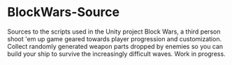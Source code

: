 # BlockWars-Source
Sources to the scripts used in the Unity project Block Wars, a third person shoot 'em up game geared towards player progression and customization. Collect randomly generated weapon parts dropped by enemies so you can build your ship to survive the increasingly difficult waves. Work in progress.
